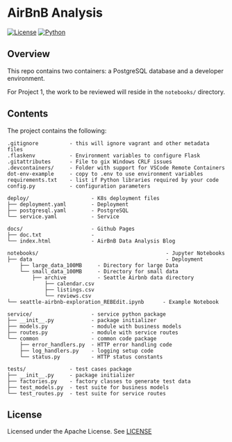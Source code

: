 # AirBnB Analysis

[![License](https://img.shields.io/badge/License-Apache_2.0-blue.svg)](https://opensource.org/licenses/Apache-2.0)
[![Python](https://img.shields.io/badge/Language-Python-blue.svg)](https://python.org/)


## Overview

This repo contains two containers: a PostgreSQL database and a developer environment.

For Project 1, the work to be reviewed will reside in the `notebooks/` directory.


## Contents

The project contains the following:

```text
.gitignore          - this will ignore vagrant and other metadata files
.flaskenv           - Environment variables to configure Flask
.gitattributes      - File to gix Windows CRLF issues
.devcontainers/     - Folder with support for VSCode Remote Containers
dot-env-example     - copy to .env to use environment variables
requirements.txt    - list if Python libraries required by your code
config.py           - configuration parameters

deploy/                    - K8s deployment files
├── deployment.yaml        - Deployment
├── postgresql.yaml        - PostgreSQL
└── service.yaml           - Service

docs/                      - Github Pages
├── doc.txt                - 
└── index.html             - AirBnB Data Analysis Blog

notebooks/                                         - Jupyter Notebooks
├── data                                           - Deployment
    ├── large_data_100MB     - Directory for large Data 
    └── small_data_100MB     - Directory for small data
        ├── archive          - Seattle Airbnb data directory
            ├── calendar.csv          
            ├── listings.csv          
            └── reviews.csv         
└── seattle-airbnb-exploration_REBEdit.ipynb      - Example Notebook

service/                   - service python package
├── __init__.py            - package initializer
├── models.py              - module with business models
├── routes.py              - module with service routes
└── common                 - common code package
    ├── error_handlers.py  - HTTP error handling code
    ├── log_handlers.py    - logging setup code
    └── status.py          - HTTP status constants

tests/              - test cases package
├── __init__.py     - package initializer
├── factories.py    - factory classes to generate test data
├── test_models.py  - test suite for business models
└── test_routes.py  - test suite for service routes
```

## License

Licensed under the Apache License. See [LICENSE](LICENSE)

